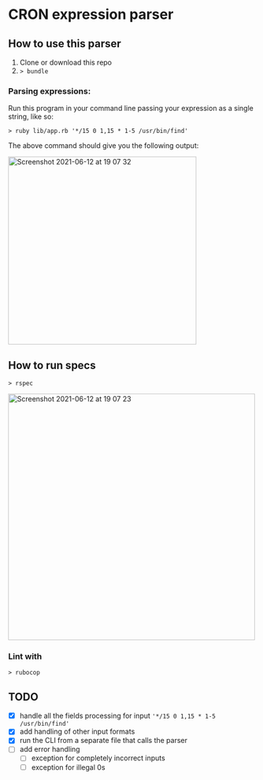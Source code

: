 # CRON expression parser

## How to use this parser

1. Clone or download this repo
2. `> bundle`

### Parsing expressions:

Run this program in your command line passing your expression as a single string, like so:

`> ruby lib/app.rb '*/15 0 1,15 * 1-5 /usr/bin/find'`

The above command should give you the following output:

<img width="382" alt="Screenshot 2021-06-12 at 19 07 32" src="https://user-images.githubusercontent.com/44335120/121785399-7fe07b00-cbb1-11eb-88e8-5a77f1ac3b60.png">

## How to run specs

`> rspec`

<img width="501" alt="Screenshot 2021-06-12 at 19 07 23" src="https://user-images.githubusercontent.com/44335120/121785403-82db6b80-cbb1-11eb-95d0-b13621238516.png">


### Lint with

`> rubocop`

## TODO

- [x] handle all the fields processing for input `'*/15 0 1,15 * 1-5 /usr/bin/find'`
- [x] add handling of other input formats
- [x] run the CLI from a separate file that calls the parser
- [ ] add error handling
  - [ ] exception for completely incorrect inputs
  - [ ] exception for illegal 0s
